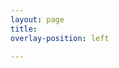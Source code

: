 ```yaml
---
layout: page
title:
overlay-position: left

---
```

<div class="badge-base LI-profile-badge" data-locale="en_US" data-size="medium" data-theme="light" data-type="VERTICAL" data-vanity="onato" data-version="v1"><a class="badge-base__link LI-simple-link" href="https://nz.linkedin.com/in/onato?trk=profile-badge"></a></div>
<script src="https://platform.linkedin.com/badges/js/profile.js" async defer type="text/javascript"></script>
